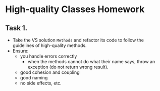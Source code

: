 # High-quality Classes Homework

## Task 1. 
*	Take the VS solution `Methods` and refactor its code to follow the guidelines of high-quality methods.
*	Ensure:
	*	you handle errors correctly
		*	when the methods cannot do what their name says, throw an exception (do not return wrong result).
	*	good cohesion and coupling
	*	good naming
	*	no side effects, etc.